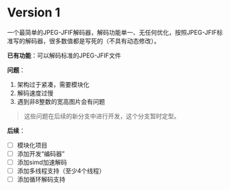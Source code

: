 # Version 1
一个最简单的JPEG-JFIF解码器，解码功能单一、无任何优化，按照JPEG-JFIF标准写的解码器，很多数值都是写死的（不具有动态修改）。

**已有功能**：可以解码标准的JPEG-JFIF文件

**问题**：

1. 架构过于紧凑，需要模块化
2. 解码速度过慢
2. 遇到非8整数的宽高图片会有问题

>这些问题在后续的新分支中进行开发，这个分支暂时定型。

**后续**：

- [ ] 模块化项目
- [ ] 添加开发“编码器”
- [ ] 添加simd加速解码
- [ ] 添加多线程支持（至少4个线程）
- [ ] 添加循环解码支持